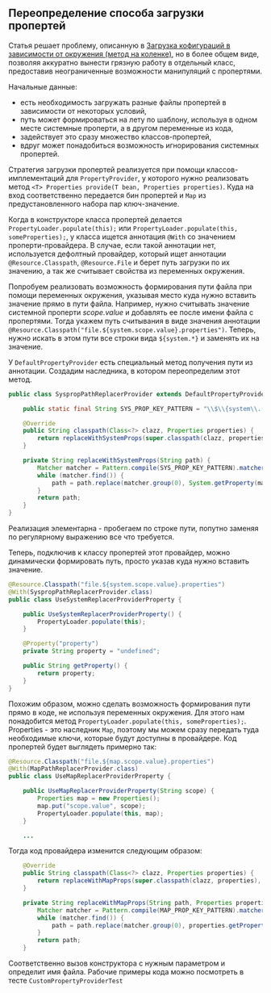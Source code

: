 ## Переопределение способа загрузки пропертей

Статья решает проблему, описанную в [Загрузка кофигураций в зависимости от окружения (метод на коленке)][create-multi-file-configuration],
но в более общем виде, позволяя аккуратно вынести грязную работу в отдельный класс,
предоставив неограниченные возможности манипуляций с пропертями.

Начальные данные:
- есть необходимость загружать разные файлы пропертей в зависимости от некоторых условий,
- путь может формироваться на лету по шаблону, используя в одном месте системные проперти, а в другом переменные из кода,
- задействует это сразу множество классов-пропертей,
- вдруг может понадобиться возможность игнорирования системных пропертей.

Стратегия загрузки пропертей реализуется при помощи классов-имплементаций для ``PropertyProvider``, у которого нужно реализовать
метод ``<T> Properties provide(T bean, Properties properties)``. Куда на вход соответственно передается бин пропертей и `Map` из
предустановленного набора пар ключ-значение.

Когда в конструкторе класса пропертей делается ``PropertyLoader.populate(this);`` или ``PropertyLoader.populate(this, someProperties);``,
у класса ищется аннотация ``@With`` со значением проперти-провайдера. В случае, если такой аннотации нет, используется дефолтный провайдер,
который ищет аннотации ``@Resource.Classpath``, ``@Resource.File`` и берет путь загрузки по их значению, а так же считывает свойства из переменных окружения.

Попробуем реализовать возможность формирования пути файла при помощи переменных окружения, указывая место куда нужно вставить значение прямо в пути файла.
Например, нужно считывать значение системной проперти *scope.value* и добавлять ее после имени файла с пропертями.
Тогда укажем путь считывания в виде значения аннотации ``@Resource.Classpath("file.${system.scope.value}.properties")``.
Теперь, нужно искать в этом пути все строки вида `${system.*}` и заменять их на значение.

У ``DefaultPropertyProvider`` есть специальный метод получения пути из аннотации. Создадим наследника, в котором переопределим этот метод.

```java
public class SyspropPathReplacerProvider extends DefaultPropertyProvider {

    public static final String SYS_PROP_KEY_PATTERN = "\\$\\{system\\.([^\\}]*)\\}";

    @Override
    public String classpath(Class<?> clazz, Properties properties) {
        return replaceWithSystemProps(super.classpath(clazz, properties));
    }

    private String replaceWithSystemProps(String path) {
        Matcher matcher = Pattern.compile(SYS_PROP_KEY_PATTERN).matcher(path);
        while (matcher.find()) {
            path = path.replace(matcher.group(0), System.getProperty(matcher.group(1), ""));
        }
        return path;
    }
}
```

Реализация элементарна - пробегаем по строке пути, попутно заменяя по регулярному выражению все что требуется.

Теперь, подключив к классу пропертей этот провайдер, можно динамически формировать путь, просто указав куда нужно вставить значение.

```java
@Resource.Classpath("file.${system.scope.value}.properties")
@With(SyspropPathReplacerProvider.class)
public class UseSystemReplacerProviderProperty {

	public UseSystemReplacerProviderProperty() {
		PropertyLoader.populate(this);
	}

	@Property("property")
	private String property = "undefined";

	public String getProperty() {
        return property;
	}
}
```

Похожим образом, можно сделать возможность формирования пути прямо в коде, не используя переменных окружения.
Для этого нам понадобится метод ``PropertyLoader.populate(this, someProperties);``. Properties - это наследник ``Map``,
поэтому мы можем сразу передать туда необходимые ключи, которые будут доступны в провайдере.
Код пропертей будет выглядеть примерно так:

```java
@Resource.Classpath("file.${map.scope.value}.properties")
@With(MapPathReplacerProvider.class)
public class UseMapReplacerProviderProperty {

	public UseMapReplacerProviderProperty(String scope) {
        Properties map = new Properties();
        map.put("scope.value", scope);
		PropertyLoader.populate(this, map);
	}

	...

```

Тогда код провайдера изменится следующим образом:

```java
    @Override
    public String classpath(Class<?> clazz, Properties properties) {
        return replaceWithMapProps(super.classpath(clazz, properties), properties);
    }

    private String replaceWithMapProps(String path, Properties properties) {
        Matcher matcher = Pattern.compile(MAP_PROP_KEY_PATTERN).matcher(path);
        while (matcher.find()) {
            path = path.replace(matcher.group(0), properties.getProperty(matcher.group(1), ""));
        }
        return path;
    }
```

Соответственно вызов конструктора с нужным параметром и определит имя файла.
Рабочие примеры кода можно посмотреть в тесте ``CustomPropertyProviderTest``

[create-multi-file-configuration]: https://github.com/yandex-qatools/properties/blob/master/properties-loader/src/site/create-multi-file-configuration.ru.md


